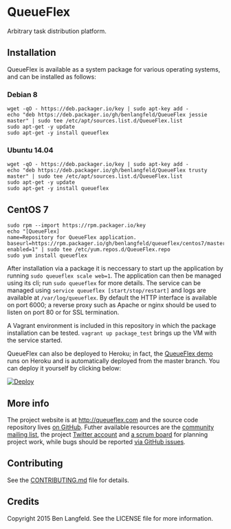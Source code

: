 # QueueFlex

Arbitrary task distribution platform.

## Installation

QueueFlex is available as a system package for various operating systems, and can be installed as follows:

### Debian 8

```
wget -qO - https://deb.packager.io/key | sudo apt-key add -
echo "deb https://deb.packager.io/gh/benlangfeld/QueueFlex jessie master" | sudo tee /etc/apt/sources.list.d/QueueFlex.list
sudo apt-get -y update
sudo apt-get -y install queueflex
```

### Ubuntu 14.04

```
wget -qO - https://deb.packager.io/key | sudo apt-key add -
echo "deb https://deb.packager.io/gh/benlangfeld/QueueFlex trusty master" | sudo tee /etc/apt/sources.list.d/QueueFlex.list
sudo apt-get -y update
sudo apt-get -y install queueflex
```

## CentOS 7

```
sudo rpm --import https://rpm.packager.io/key
echo "[QueueFlex]
name=Repository for QueueFlex application.
baseurl=https://rpm.packager.io/gh/benlangfeld/queueflex/centos7/master
enabled=1" | sudo tee /etc/yum.repos.d/QueueFlex.repo
sudo yum install queueflex
```

After installation via a package it is neccessary to start up the application by running `sudo queueflex scale web=1`. The application can then be managed using its cli; run `sudo queueflex` for more details. The service can be managed using `service queueflex [start/stop/restart]` and logs are available at `/var/log/queueflex`. By default the HTTP interface is available on port 6000; a reverse proxy such as Apache or nginx should be used to listen on port 80 or for SSL termination.

A Vagrant environment is included in this repository in which the package installation can be tested. `vagrant up package_test` brings up the VM with the service started.

QueueFlex can also be deployed to Heroku; in fact, the [QueueFlex demo](http://demo.queueflex.com) runs on Heroku and is automatically deployed from the master branch. You can deploy it yourself by clicking below:

[![Deploy](https://www.herokucdn.com/deploy/button.svg)](https://heroku.com/deploy)

## More info

The project website is at http://queueflex.com and the source code repository lives [on GitHub](https://github.com/benlangfeld/QueueFlex). Futher available resources are the [community mailing list](http://groups.google.com/group/queueflex), the project [Twitter account](https://twitter.com/queueflex) and [a scrum board](https://www.pivotaltracker.com/n/projects/1496824) for planning project work, while bugs should be reported [via GitHub issues](https://github.com/benlangfeld/QueueFlex/issues).

## Contributing

See the [CONTRIBUTING.md](CONTRIBUTING.md) file for details.

## Credits

Copyright 2015 Ben Langfeld. See the LICENSE file for more information.
